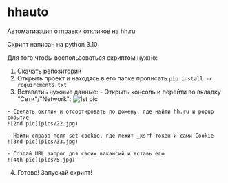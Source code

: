 # hhauto
Автоматиазция отправки откликов на hh.ru

Скрипт написан на python 3.10

Для того чтобы воспользоваться скриптом нужно:
  1) Скачать репозиторий
  2) Открыть проект и находясь в его папке прописать 
  ```pip install -r requirements.txt```
  3) Вставатиь нужные данные:
    - Открыть консоль и перейти во вкладку "Сети"/"Network":
    ![1st pic](pics/1.jpg)
    
    - Сделать октлик и отсортировать по домену, где найти hh.ru и popup событие
    ![2nd pic](pics/22.jpg)
    
    - Найти справа поля set-cookie, где лежит _xsrf токен и сами Cookie
    ![3rd pic](pics/33.jpg)
    
    - Создай URL запрос для своих вакансий и вставь его
    ![4th pic](pics/5.jpg)
  4) Готово! Запускай скрипт!

